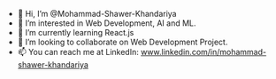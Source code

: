 - 👋 Hi, I’m @Mohammad-Shawer-Khandariya
- 👀 I’m interested in Web Development, AI and ML.
- 🌱 I’m currently learning React.js
- 💞️ I’m looking to collaborate on Web Development Project.
- 📫 You can reach me at LinkedIn: www.linkedin.com/in/mohammad-shawer-khandariya

<!---
Mohammad-Shawer-Khandariya/Mohammad-Shawer-Khandariya is a ✨ special ✨ repository because its `README.md` (this file) appears on your GitHub profile.
You can click the Preview link to take a look at your changes.
--->
